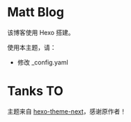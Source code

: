 Matt Blog
======

该博客使用 Hexo 搭建。

使用本主题，请：

- 修改 _config.yaml

# Tanks TO

主题来自 [hexo-theme-next](https://github.com/iissnan/hexo-theme-next)，感谢原作者！
